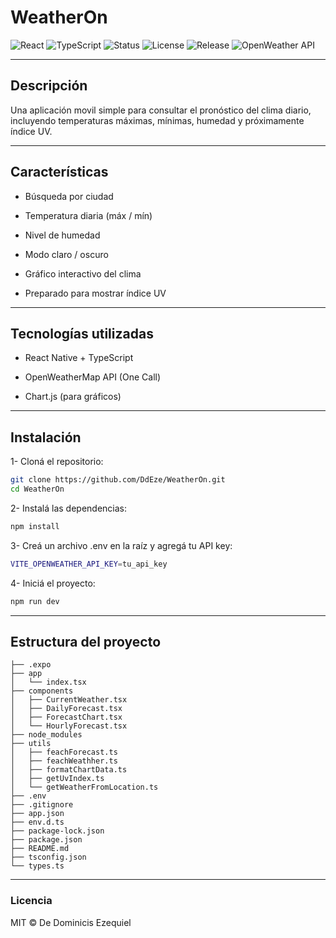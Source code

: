 # WeatherOn

![React](https://img.shields.io/badge/react-18.2.0-blue?logo=react&style=flat)
![TypeScript](https://img.shields.io/badge/typescript-5.0.0-blue?logo=typescript&style=flat)
![Status](https://img.shields.io/badge/status-en%20desarrollo-yellow)
![License](https://img.shields.io/github/license/DdEze/WeatherOn)
![Release](https://img.shields.io/github/v/tag/DdEze/WeatherOn)
![OpenWeather API](https://img.shields.io/badge/api-OpenWeatherMap-FF6B00?style=flat)

---

## Descripción

Una aplicación movil simple para consultar el pronóstico del clima diario, incluyendo temperaturas máximas, mínimas, humedad y próximamente índice UV.

---

##  Características

- Búsqueda por ciudad

- Temperatura diaria (máx / mín)

- Nivel de humedad

- Modo claro / oscuro

- Gráfico interactivo del clima

- Preparado para mostrar índice UV

---

## Tecnologías utilizadas

- React Native + TypeScript

- OpenWeatherMap API (One Call)

- Chart.js (para gráficos)

---

## Instalación

1- Cloná el repositorio:

```bash
git clone https://github.com/DdEze/WeatherOn.git
cd WeatherOn
```

2- Instalá las dependencias:
```bash
npm install
```

3- Creá un archivo .env en la raíz y agregá tu API key:

```bash
VITE_OPENWEATHER_API_KEY=tu_api_key
```

4- Iniciá el proyecto:

```bash
npm run dev
```

---

## Estructura del proyecto

```
├── .expo
├── app
│   └── index.tsx
├── components
│   ├── CurrentWeather.tsx
│   ├── DailyForecast.tsx
│   ├── ForecastChart.tsx
│   └── HourlyForecast.tsx
├── node_modules
├── utils
│   ├── feachForecast.ts
│   ├── feachWeathher.ts
│   ├── formatChartData.ts
│   ├── getUvIndex.ts
│   └── getWeatherFromLocation.ts
├── .env
├── .gitignore
├── app.json
├── env.d.ts
├── package-lock.json
├── package.json
├── README.md
├── tsconfig.json
└── types.ts
```

---

### Licencia

MIT © De Dominicis Ezequiel